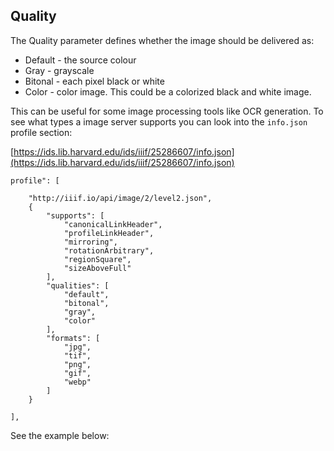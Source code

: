 ## Quality
<script src="../viewer.js" >
</script>

The Quality parameter defines whether the image should be delivered as:

 * Default - the source colour
 * Gray - grayscale
 * Bitonal - each pixel black or white
 * Color  - color image. This could be a colorized black and white image.  

This can be useful for some image processing tools like OCR generation. To see what types a image server supports you can look into the `info.json` profile section:

[https://ids.lib.harvard.edu/ids/iiif/25286607/info.json](https://ids.lib.harvard.edu/ids/iiif/25286607/info.json)

```
profile": [

    "http://iiif.io/api/image/2/level2.json",
    {
        "supports": [
            "canonicalLinkHeader",
            "profileLinkHeader",
            "mirroring",
            "rotationArbitrary",
            "regionSquare",
            "sizeAboveFull"
        ],
        "qualities": [
            "default",
            "bitonal",
            "gray",
            "color"
        ],
        "formats": [
            "jpg",
            "tif",
            "png",
            "gif",
            "webp"
        ]
    }

],
```

See the example below:

<div id="image_api_demo2">
</div>
<script>
   addViewer({
        div: 'image_api_demo2',
        images: [
            'https://ids.lib.harvard.edu/ids/iiif/25286607'
            ],
        sizes: [
            '500,',
            '250,'
        ],
        highlight: [
            'quality'
        ]
   });
   /*
        'https://dlcs.io/iiif-img/wellcome/5/b14658197.jp2',
            'https://iiif.io/api/image/3.0/example/reference/9ee11092dfd2782634f5e8e2c87c16d5-uclamss_1841_diary_07_02',
            'https://ids.si.edu/ids/iiif/CHSDM-317E001E9E352-000001',
            'https://ids.si.edu/ids/iiif/SAAM-1930.12.50_1'

   */
</script>  


